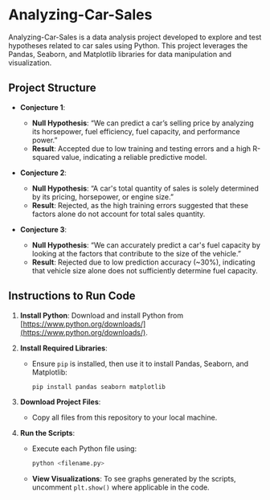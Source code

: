 # Analyzing-Car-Sales

Analyzing-Car-Sales is a data analysis project developed to explore and test hypotheses related to car sales using Python. 
This project leverages the Pandas, Seaborn, and Matplotlib libraries for data manipulation and visualization.

## Project Structure

- **Conjecture 1**:
  - **Null Hypothesis**: “We can predict a car’s selling price by analyzing its horsepower, fuel efficiency, fuel capacity, and performance power.”
  - **Result**: Accepted due to low training and testing errors and a high R-squared value, indicating a reliable predictive model.

- **Conjecture 2**:
  - **Null Hypothesis**: “A car's total quantity of sales is solely determined by its pricing, horsepower, or engine size.”
  - **Result**: Rejected, as the high training errors suggested that these factors alone do not account for total sales quantity.

- **Conjecture 3**:
  - **Null Hypothesis**: “We can accurately predict a car's fuel capacity by looking at the factors that contribute to the size of the vehicle.”
  - **Result**: Rejected due to low prediction accuracy (~30%), indicating that vehicle size alone does not sufficiently determine fuel capacity.

## Instructions to Run Code

1. **Install Python**: Download and install Python from [https://www.python.org/downloads/](https://www.python.org/downloads/).

2. **Install Required Libraries**:
   - Ensure `pip` is installed, then use it to install Pandas, Seaborn, and Matplotlib:
     ```bash
     pip install pandas seaborn matplotlib
     ```

3. **Download Project Files**:
   - Copy all files from this repository to your local machine.

4. **Run the Scripts**:
   - Execute each Python file using:
     ```bash
     python <filename.py>
     ```

   - **View Visualizations**: To see graphs generated by the scripts, uncomment `plt.show()` where applicable in the code.

